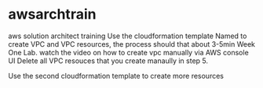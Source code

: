 # awsarchtrain
aws solution architect training
Use the cloudformation template Named to create VPC and VPC resources, the process should that about 3-5min
Week One Lab.
watch the video on how to create vpc manually via AWS console UI
Delete all VPC resouces that you create manaully in step 5.

Use the second cloudformation template to create more resources  
